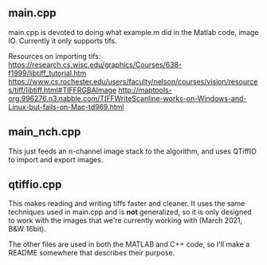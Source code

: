 ## main.cpp
main.cpp is devoted to doing what example.m did in the Matlab code, image IO. Currently it only supports tifs.

Resources on importing tifs:
https://research.cs.wisc.edu/graphics/Courses/638-f1999/libtiff_tutorial.htm
https://www.cs.rochester.edu/users/faculty/nelson/courses/vision/resources/tiff/libtiff.html#TIFFRGBAImage
http://maptools-org.996276.n3.nabble.com/TIFFWriteScanline-works-on-Windows-and-Linux-but-fails-on-Mac-td969.html

## main_nch.cpp
This just feeds an n-channel image stack to the algorithm, and uses QTiffIO to import and export images.

## qtiffio.cpp
This makes reading and writing tiffs faster and cleaner. It uses the same techniques used in main.cpp and is **not** generalized, so it is only designed to work with the images that we're currently working with (March 2021, B&W 16bit).

The other files are used in both the MATLAB and C++ code, so I'll make a README somewhere that describes their purpose.
